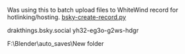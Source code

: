 Was using this to batch upload files to WhiteWind record for hotlinking/hosting. [bsky-create-record.py](file:///C:/Users/Incen/Desktop/bsky-create-record.py)

drakthings.bsky.social
yh32-eg3o-g2ws-hdgr

F:\Blender\auto_saves\New folder